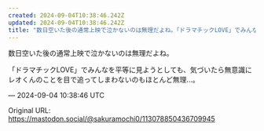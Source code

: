 ```yaml
---
created: 2024-09-04T10:38:46.242Z
updated: 2024-09-04T10:38:46.242Z
title: "数日空いた後の通常上映で泣かないのは無理だよね。「ドラマチックLOVE」でみんなを平等に見ようとしても、気づいたら無意識にレオくんのことを目で追ってしまわないの[...]"
---
```


<p>数日空いた後の通常上映で泣かないのは無理だよね。</p><p>「ドラマチックLOVE」でみんなを平等に見ようとしても、気づいたら無意識にレオくんのことを目で追ってしまわないのもほとんど無理…。</p>

&mdash; 2024-09-04 10:38:46 UTC

Original URL: https://mastodon.social/@sakuramochi0/113078850436709945
